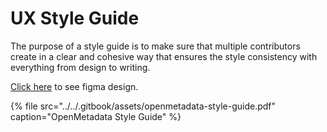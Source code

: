 # UX Style Guide

The purpose of a style guide is to make sure that multiple contributors create in a clear and cohesive way that ensures the style consistency with everything from design to writing.

[Click here](https://www.figma.com/file/sw3NcGyvATuwL4l7astZXL/OpenMetadata-Style-Guide) to see figma design.

{% file src="../../.gitbook/assets/openmetadata-style-guide.pdf" caption="OpenMetadata Style Guide" %}



